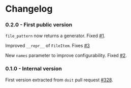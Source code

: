 # Changelog

### 0.2.0 - First public version

`file_pattern` now returns a generator. Fixed [#1](https://github.com/smarie/python-fprules/issues/1).

Improved `__repr__` of `FileItem`. Fixes [#3](https://github.com/smarie/python-fprules/issues/2)

New `names` parameter to improve configurability. Fixed [#2](https://github.com/smarie/python-fprules/issues/2).

### 0.1.0 - Internal version

First version extracted from `doit` pull request [#328](https://github.com/pydoit/doit/pull/328).
